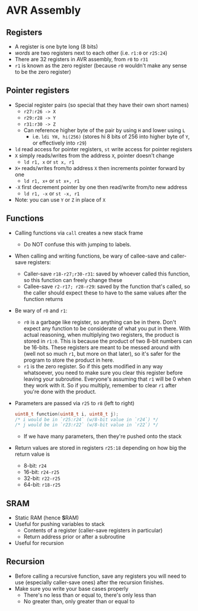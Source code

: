 # AVR Assembly

## Registers

- A register is one byte long (8 bits)
- *words* are two registers next to each other (i.e. `r1:0` or `r25:24`)
- There are 32 registers in AVR assembly, from `r0` to `r31`
- `r1` is known as the zero register (because `r0` wouldn't make any sense to be the zero register)

## Pointer registers

- Special register pairs (so special that they have their own short names)
	- `r27:r26 -> X`
	- `r29:r28 -> Y`
	- `r31:r30 -> Z`
	- Can reference higher byte of the pair by using `H` and lower using `L`
		- i.e. `ldi YH, hi(256)` (stores hi 8 bits of 256 into higher byte of `Y`, or effectively into `r29`)
- `ld` read access for pointer registers, `st` write access for pointer registers
- `X` simply reads/writes from the address `X`, pointer doesn't change
	- `ld r1, x` or `st x, r1`
- `X+` reads/writes from/to address `X` then increments pointer forward by one
	- `ld r1, x+` or `st x+, r1`
- `-X` first decrement pointer by one then read/write from/to new address
	- `ld r1, -x` or `st -x, r1`
- Note: you can use `Y` or `Z` in place of `X`

## Functions

- Calling functions via `call` creates a new stack frame
	- Do NOT confuse this with jumping to labels.
- When calling and writing functions, be wary of callee-save and caller-save registers:
	- Caller-save `r18-r27;r30-r31`: saved by whoever called this function, so this function can freely change these
	- Callee-save `r2-r17; r28-r29`: saved by the function that's called, so the caller should expect these to have to the same values after the function returns
- Be wary of `r0` and `r1`:
	- `r0` is a garbage like register, so anything can be in there. Don't expect any function to be considerate of what you put in there. With actual reasoning, when multiplying two registers, the product is stored in `r1:0`. This is because the product of two 8-bit numbers can be 16-bits. These registers are meant to be messed around with (well not so much `r1`, but more on that later), so it's safer for the program to store the product in here.
	- `r1` is the zero register. So if this gets modified in any way whatsoever, you need to make sure you clear this register before leaving your subroutine. Everyone's assuming that `r1` will be 0 when they work with it. So if you multiply, remember to clear `r1` after you're done with the product.
- Parameters are passed via `r25` to `r8` (left to right)

	```c
	uint8_t function(uint8_t i, uint8_t j);
	/* i would be in `r25:r24` (w/8-bit value in `r24`) */
	/* j would be in `r23:r22` (w/8-bit value in `r22`) */
	```

	- If we have many parameters, then they're pushed onto the stack

- Return values are stored in registers `r25:18` depending on how big the return value is
	- 8-bit: `r24`
	- 16-bit: `r24-r25`
	- 32-bit: `r22-r25`
	- 64-bit: `r18-r25`

## SRAM

- Static RAM (hence **S**RAM)
- Useful for pushing variables to stack
	- Contents of a register (caller-save registers in particular)
	- Return address prior or after a subroutine
- Useful for recursion

## Recursion

- Before calling a recursive function, save any registers you will need to use (especially caller-save ones)  after the recursion finishes.
- Make sure you write your base cases properly
	- There's no less than or equal to, there's only less than
	- No greater than, only greater than or equal to